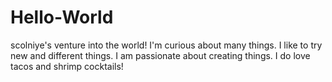# Hello-World
scolniye's venture into the world!
I'm curious about many things.
I like to try new and different things.
I am passionate about creating things.
I do love tacos and shrimp cocktails!
